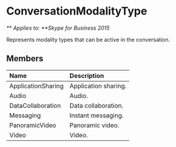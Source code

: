 
# ConversationModalityType


_** Applies to: **Skype for Business 2015_

Represents modality types that can be active in the conversation.
            
## Members



|**Name**|**Description**|
|:-----|:-----|
|ApplicationSharing|Application sharing.|
|Audio|Audio.|
|DataCollaboration|Data collaboration.|
|Messaging|Instant messaging.|
|PanoramicVideo|Panoramic video.|
|Video|Video.|

